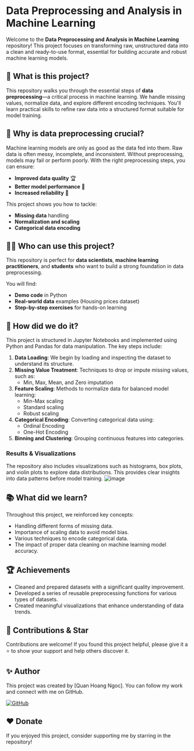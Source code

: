# **Data Preprocessing and Analysis in Machine Learning**

Welcome to the **Data Preprocessing and Analysis in Machine Learning** repository! This project focuses on transforming raw, unstructured data into a clean and ready-to-use format, essential for building accurate and robust machine learning models.

## 🌟 What is this project?
This repository walks you through the essential steps of **data preprocessing**—a critical process in machine learning. We handle missing values, normalize data, and explore different encoding techniques. You'll learn practical skills to refine raw data into a structured format suitable for model training.

## 🎯 Why is data preprocessing crucial?
Machine learning models are only as good as the data fed into them. Raw data is often messy, incomplete, and inconsistent. Without preprocessing, models may fail or perform poorly. With the right preprocessing steps, you can ensure:
- **Improved data quality** 🏆
- **Better model performance** 🚀
- **Increased reliability** 🎯

This project shows you how to tackle:
- **Missing data** handling
- **Normalization and scaling**
- **Categorical data encoding**

## 👩‍💻 Who can use this project?
This repository is perfect for **data scientists**, **machine learning practitioners**, and **students** who want to build a strong foundation in data preprocessing.

You will find:
- **Demo code** in Python
- **Real-world data** examples (Housing prices dataset)
- **Step-by-step exercises** for hands-on learning

## 🚀 How did we do it?
This project is structured in Jupyter Notebooks and implemented using Python and Pandas for data manipulation. The key steps include:

1. **Data Loading**: We begin by loading and inspecting the dataset to understand its structure.
2. **Missing Value Treatment**: Techniques to drop or impute missing values, such as:
   - Min, Max, Mean, and Zero imputation
3. **Feature Scaling**: Methods to normalize data for balanced model learning:
   - Min-Max scaling
   - Standard scaling
   - Robust scaling
4. **Categorical Encoding**: Converting categorical data using:
   - Ordinal Encoding
   - One-Hot Encoding
5. **Binning and Clustering**: Grouping continuous features into categories.

### Results & Visualizations
The repository also includes visualizations such as histograms, box plots, and violin plots to explore data distributions. This provides clear insights into data patterns before model training.
![image](https://github.com/user-attachments/assets/0f317675-8f05-4840-a00f-16f8a0c10db7)

## 📚 What did we learn?
Throughout this project, we reinforced key concepts:
- Handling different forms of missing data.
- Importance of scaling data to avoid model bias.
- Various techniques to encode categorical data.
- The impact of proper data cleaning on machine learning model accuracy.

## 🏆 Achievements
- Cleaned and prepared datasets with a significant quality improvement.
- Developed a series of reusable preprocessing functions for various types of datasets.
- Created meaningful visualizations that enhance understanding of data trends.

## 🤝 Contributions & Star
Contributions are welcome! If you found this project helpful, please give it a ⭐ to show your support and help others discover it.

## ✨ Author
This project was created by [Quan Hoang Ngoc]. You can follow my work and connect with me on GitHub.

[![GitHub](https://img.shields.io/github/followers/quanhoangngoc?style=social)](https://github.com/quanhoangngoc)

## ❤️ Donate
If you enjoyed this project, consider supporting me by starring in the repository!
